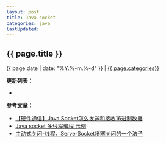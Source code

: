 ```yaml
---
layout: post
title: Java socket
categories: java
lastUpdated:
---
```


## {{ page.title }}

{{ page.date | date: "%Y.%-m.%-d" }} | <a href="/archive#{{ page.categories }}">{{ page.categories}}</a>

  


**更新列表：**

*



**参考文章：**

* [【硬件通信】Java Socket怎么发送和接收16进制数据][1]
* [Java socket 多线程编程 示例][2]
* [主动式关闭-线程，ServerSocket堵塞关闭的一个法子][3]

[1]: https://blog.csdn.net/qq_39403545/article/details/84072739
[2]: https://www.cnblogs.com/qqzy168/p/3772215.html
[3]: https://blog.csdn.net/sziitjiang/article/details/84341442